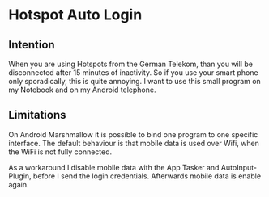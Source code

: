 Hotspot Auto Login
==================

Intention
---------

When you are using Hotspots from the German Telekom, than you will be disconnected after 15 minutes of inactivity.
So if you use your smart phone only sporadically, this is quite annoying. I want to use this small program on my Notebook and on my Android telephone.


Limitations
-----------
On Android Marshmallow it is possible to bind one program to one specific interface. The default behaviour is that mobile data is used over Wifi, when the WiFi is not fully connected.

As a workaround I disable mobile data with the App Tasker and AutoInput-Plugin, before I send the login credentials.
Afterwards mobile data is enable again.
